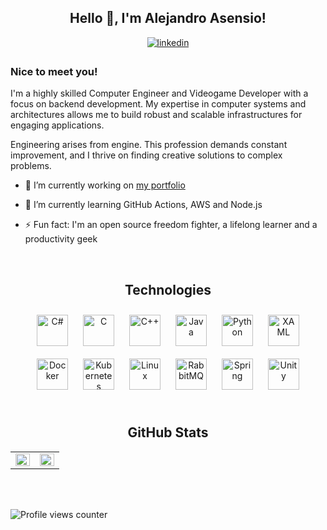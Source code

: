 ## <div align="center">Hello 👋, I'm Alejandro Asensio!</div>

<div align="center">
	<a href="https://linkedin.com/in/aaseper" target="_blank">
		<img src=https://img.shields.io/badge/linkedin-%231E77B5.svg?&style=for-the-badge&logo=linkedin&logoColor=white alt=linkedin style="margin-bottom: 5px;" />
	</a>
</div>  

### Nice to meet you!

I'm a highly skilled Computer Engineer and Videogame Developer with a focus on backend development. My expertise in computer systems and architectures allows me to build robust and scalable infrastructures for engaging applications.

Engineering arises from engine. This profession demands constant improvement, and I thrive on finding creative solutions to complex problems.  

- 🔭 I’m currently working on [my portfolio](http://aaseper.dev)

- 🌱 I’m currently learning GitHub Actions, AWS and Node.js

- ⚡ Fun fact: I'm an open source freedom fighter, a lifelong learner and a productivity geek

<br/>

## <div align="center">Technologies</div>

<div align="center">  
	<a href="https://docs.microsoft.com/en-us/dotnet/csharp/" target="_blank"><img style="margin: 10px" src="https://profilinator.rishav.dev/skills-assets/csharp-original.svg" alt="C#" height="50" /></a>  
	<a href="https://www.cprogramming.com/" target="_blank"><img style="margin: 10px" src="https://profilinator.rishav.dev/skills-assets/c-original.svg" alt="C" height="50" /></a>  
	<a href="https://www.cplusplus.com/" target="_blank"><img style="margin: 10px" src="https://profilinator.rishav.dev/skills-assets/cplusplus-original.svg" alt="C++" height="50" /></a>  
	<a href="https://www.java.com/" target="_blank"><img style="margin: 10px" src="https://profilinator.rishav.dev/skills-assets/java-original-wordmark.svg" alt="Java" height="50" /></a>  
	<a href="https://www.python.org/" target="_blank"><img style="margin: 10px" src="https://profilinator.rishav.dev/skills-assets/python-original.svg" alt="Python" height="50" /></a>  
	<a href="https://docs.microsoft.com/en-us/dotnet/desktop/wpf/xaml/" target="_blank"><img style="margin: 10px" src="https://profilinator.rishav.dev/skills-assets/xaml.png" alt="XAML" height="50" /></a>  
	<a href="https://www.docker.com/" target="_blank"><img style="margin: 10px" src="https://profilinator.rishav.dev/skills-assets/docker-original-wordmark.svg" alt="Docker" height="50" /></a>  
	<a href="https://kubernetes.io/" target="_blank"><img style="margin: 10px" src="https://profilinator.rishav.dev/skills-assets/kubernetes-icon.svg" alt="Kubernetes" height="50" /></a>  
	<a href="https://www.linux.org/" target="_blank"><img style="margin: 10px" src="https://profilinator.rishav.dev/skills-assets/linux-original.svg" alt="Linux" height="50" /></a>  
	<a href="https://www.rabbitmq.com/" target="_blank"><img style="margin: 10px" src="https://profilinator.rishav.dev/skills-assets/rabbitmq-icon.svg" alt="RabbitMQ" height="50" /></a>  
	<a href="https://docs.spring.io/spring-framework/docs/3.0.x/reference/expressions.html#:~:text=The%20Spring%20Expression%20Language%20(SpEL,and%20basic%20string%20templating%20functionality." target="_blank"><img style="margin: 10px" src="https://profilinator.rishav.dev/skills-assets/springio-icon.svg" alt="Spring" height="50" /></a>  
	<a href="https://unity.com/" target="_blank"><img style="margin: 10px" src="https://profilinator.rishav.dev/skills-assets/unity.png" alt="Unity" height="50" /></a>  
</div>

<br/>

## <div align="center">GitHub Stats</div>

<table>
	<tr>
		<td valign="top" width="50%">
			<img src="https://github-readme-stats.vercel.app/api?username=aaseper&show_icons=true&count_private=true&hide_border=true" align="left" style="width: 100%" />
		</td>
		<td valign="top" width="50%">
			<img src="https://github-readme-stats.vercel.app/api/top-langs/?username=aaseper&hide_border=true&layout=compact" align="left" style="width: 100%" />
		</td>
	</tr>
</table>
	
<br/>
<br/>  

![Profile views counter](https://komarev.com/ghpvc/?username=aaseper&&style=flat-square)